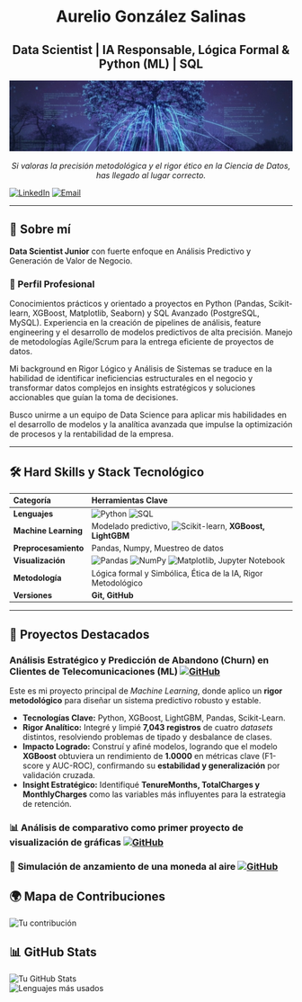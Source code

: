 <div align="center">

# Aurelio González Salinas
## Data Scientist | IA Responsable, Lógica Formal & Python (ML) | SQL

[![Banner: Árbol con conexiones de datos y texto 'CONEXIÓN' y 'ÉTICA EN IA'](baner_DS_AurelioGZ.jpeg)](https://www.linkedin.com/in/aureliogonzalez-datascientist)

_Si valoras la precisión metodológica y el rigor ético en la Ciencia de Datos, has llegado al lugar correcto._

</div>

[![LinkedIn](https://img.shields.io/badge/LinkedIn-0077B5?style=flat&logo=linkedin&logoColor=white)](https://www.linkedin.com/in/aureliogonzalez-datascientist)  [![Email](https://img.shields.io/badge/Email-D44638?style=flat&logo=gmail&logoColor=white)](mailto:aureliogonzalezsalinas@gmail.com)  


---

## 🚀 Sobre mí 
**Data Scientist Junior** con fuerte enfoque en Análisis Predictivo y Generación de Valor de Negocio.

### 🧠 Perfil Profesional

Conocimientos prácticos y orientado a proyectos en Python (Pandas, Scikit-learn, XGBoost, Matplotlib, Seaborn) y SQL Avanzado (PostgreSQL, MySQL). Experiencia en la creación de pipelines de análisis, feature engineering y el desarrollo de modelos predictivos de alta precisión. Manejo de metodologías Agile/Scrum para la entrega eficiente de proyectos de datos.

Mi background en Rigor Lógico y Análisis de Sistemas se traduce en la habilidad de identificar ineficiencias estructurales en el negocio y transformar datos complejos en insights estratégicos y soluciones accionables que guían la toma de decisiones.

Busco unirme a un equipo de Data Science para aplicar mis habilidades en el desarrollo de modelos y la analítica avanzada que impulse la optimización de procesos y la rentabilidad de la empresa.

---

## 🛠️ Hard Skills y Stack Tecnológico

| Categoría | Herramientas Clave |
| :--- | :--- |
| **Lenguajes** | ![Python](https://img.shields.io/badge/Python-3776AB?style=flat&logo=python&logoColor=white)  ![SQL](https://img.shields.io/badge/SQL-003B57?style=flat&logo=mysql&logoColor=white) |
| **Machine Learning** | Modelado predictivo, ![Scikit-learn](https://img.shields.io/badge/Scikit--Learn-F7931E?style=flat&logo=scikit-learn&logoColor=white), **XGBoost, LightGBM** |
| **Preprocesamiento** | Pandas, Numpy, Muestreo de datos |
| **Visualización** | ![Pandas](https://img.shields.io/badge/Pandas-150458?style=flat&logo=pandas&logoColor=white)  ![NumPy](https://img.shields.io/badge/NumPy-013243?style=flat&logo=numpy&logoColor=white) ![Matplotlib](https://img.shields.io/badge/Matplotlib-11557C?style=flat), Jupyter Notebook |
| **Metodología** | Lógica formal y Simbólica, Ética de la IA, Rigor Metodológico |
| **Versiones** | **Git, GitHub** |

---

## 🎯 Proyectos Destacados 

### **Análisis Estratégico y Predicción de Abandono (Churn) en Clientes de Telecomunicaciones (ML)** [![GitHub](https://img.shields.io/badge/GitHub-181717?style=flat&logo=github&logoColor=white)](https://github.com/yeyingz/churn-prediction)

Este es mi proyecto principal de *Machine Learning*, donde aplico un **rigor metodológico** para diseñar un sistema predictivo robusto y estable.

* **Tecnologías Clave:** Python, XGBoost, LightGBM, Pandas, Scikit-Learn.
* **Rigor Analítico:** Integré y limpié **7,043 registros** de cuatro *datasets* distintos, resolviendo problemas de tipado y desbalance de clases.
* **Impacto Logrado:** Construí y afiné modelos, logrando que el modelo **XGBoost** obtuviera un rendimiento de **1.0000** en métricas clave (F1-score y AUC-ROC), confirmando su **estabilidad y generalización** por validación cruzada.
* **Insight Estratégico:** Identifiqué **TenureMonths, TotalCharges y MonthlyCharges** como las variables más influyentes para la estrategia de retención.

### 📊 **Análisis de comparativo** como primer proyecto de visualización de gráficas  [![GitHub](https://img.shields.io/badge/GitHub-181717?style=flat&logo=github&logoColor=white)](https://github.com/yeyingz/proyecto_07)

### 🏥 **Simulación** de anzamiento de una moneda al aire [![GitHub](https://img.shields.io/badge/GitHub-181717?style=flat&logo=github&logoColor=white)](https://github.com/yeyingz/my_repository_ren)

## 🌍 Mapa de Contribuciones  

![Tu contribución](https://github-profile-summary-cards.vercel.app/api/cards/profile-details?username=yeyingz&theme=github_dark)  

## 📊 GitHub Stats  

![Tu GitHub Stats](https://github-readme-stats.vercel.app/api?username=yeyingz&show_icons=true&theme=radical)  
![Lenguajes más usados](https://github-readme-stats.vercel.app/api/top-langs/?username=yeyingz&layout=compact&theme=radical)  
